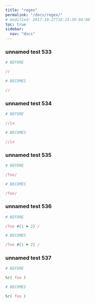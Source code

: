 ```yaml
---
title: "regex"
permalink: "/docs/regex/"
# modified: 2017-10-27T16:25:30-04:00
toc: true
sidebar:
  nav: "docs"
---
```

### unnamed test 533
```ruby
# BEFORE

//

```
```ruby
# BECOMES

//

```
### unnamed test 534
```ruby
# BEFORE

//ix

```
```ruby
# BECOMES

//ix

```
### unnamed test 535
```ruby
# BEFORE

/foo/

```
```ruby
# BECOMES

/foo/

```
### unnamed test 536
```ruby
# BEFORE

/foo #{1 + 2} /

```
```ruby
# BECOMES

/foo #{1 + 2} /

```
### unnamed test 537
```ruby
# BEFORE

%r( foo )

```
```ruby
# BECOMES

%r( foo )
```
